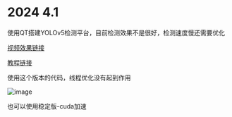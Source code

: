 


# 2024 4.1
使用QT搭建YOLOv5检测平台，目前检测效果不是很好，检测速度慢还需要优化

[视频效果链接](https://www.bilibili.com/video/BV1zm411r7vK/?vd_source=bd3a7a6340cc33e03aaa5705fff9cbb2)

[教程链接](http://www.relxdingyilang.cn/index.php/2024/04/01/qt-yolov5%e6%a3%80%e6%b5%8b%e5%b9%b3%e5%8f%b0/)

使用这个版本的代码，线程优化没有起到作用

![image](https://github.com/BAOfanTing/QT_YOLOv5/assets/69379538/9af56256-a727-4d1e-b133-dbcd6b638267)

也可以使用稳定版-cuda加速
